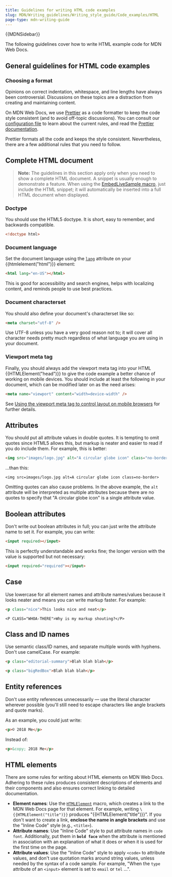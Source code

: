 ```yaml
---
title: Guidelines for writing HTML code examples
slug: MDN/Writing_guidelines/Writing_style_guide/Code_examples/HTML
page-type: mdn-writing-guide
---
```


{{MDNSidebar}}

The following guidelines cover how to write HTML example code for MDN Web Docs.

## General guidelines for HTML code examples

### Choosing a format

Opinions on correct indentation, whitespace, and line lengths have always been controversial. Discussions on these topics are a distraction from creating and maintaining content.

On MDN Web Docs, we use [Prettier](https://prettier.io/) as a code formatter to keep the code style consistent (and to avoid off-topic discussions). You can consult our [configuration file](https://github.com/mdn/content/blob/main/.prettierrc.json) to learn about the current rules, and read the [Prettier documentation](https://prettier.io/docs/en/index.html).

Prettier formats all the code and keeps the style consistent. Nevertheless, there are a few additional rules that you need to follow.

## Complete HTML document

> **Note:** The guidelines in this section apply only when you need to show a complete HTML document. A snippet is usually enough to demonstrate a feature. When using the [EmbedLiveSample macro](/en-US/docs/MDN/Writing_guidelines/Page_structures/Code_examples#traditional_live_samples), just include the HTML snippet; it will automatically be inserted into a full HTML document when displayed.

### Doctype

You should use the HTML5 doctype. It is short, easy to remember, and backwards compatible.

```html example-good
<!doctype html>
```

### Document language

Set the document language using the [`lang`](/en-US/docs/Web/HTML/Global_attributes#lang) attribute on your {{htmlelement("html")}} element:

```html example-good
<html lang="en-US"></html>
```

This is good for accessibility and search engines, helps with localizing content, and reminds people to use best practices.

### Document characterset

You should also define your document's characterset like so:

```html example-good
<meta charset="utf-8" />
```

Use UTF-8 unless you have a very good reason not to; it will cover all character needs pretty much regardless of what language you are using in your document.

### Viewport meta tag

Finally, you should always add the viewport meta tag into your HTML {{HTMLElement("head")}} to give the code example a better chance of working on mobile devices. You should include at least the following in your document, which can be modified later on as the need arises:

```html example-good
<meta name="viewport" content="width=device-width" />
```

See [Using the viewport meta tag to control layout on mobile browsers](/en-US/docs/Web/HTML/Viewport_meta_tag) for further details.

## Attributes

You should put all attribute values in double quotes. It is tempting to omit quotes since HTML5 allows this, but markup is neater and easier to read if you do include them. For example, this is better:

```html example-good
<img src="images/logo.jpg" alt="A circular globe icon" class="no-border" />
```

…than this:

```html-nolint example-bad
<img src=images/logo.jpg alt=A circular globe icon class=no-border>
```

Omitting quotes can also cause problems. In the above example, the `alt` attribute will be interpreted as multiple attributes because there are no quotes to specify that "A circular globe icon" is a single attribute value.

## Boolean attributes

Don't write out boolean attributes in full; you can just write the attribute name to set it. For example, you can write:

```html example-good
<input required></input>
```

This is perfectly understandable and works fine; the longer version with the value is supported but not necessary:

```html example-bad
<input required="required"></input>
```

## Case

Use lowercase for all element names and attribute names/values because it looks neater and means you can write markup faster. For example:

```html example-good
<p class="nice">This looks nice and neat</p>
```

```html-nolint example-bad
<P CLASS="WHOA-THERE">Why is my markup shouting?</P>
```

## Class and ID names

Use semantic class/ID names, and separate multiple words with hyphens. Don't use camelCase. For example:

```html example-good
<p class="editorial-summary">Blah blah blah</p>
```

```html example-bad
<p class="bigRedBox">Blah blah blah</p>
```

## Entity references

Don't use entity references unnecessarily — use the literal character wherever possible (you'll still need to escape characters like angle brackets and quote marks).

As an example, you could just write:

```html example-good
<p>© 2018 Me</p>
```

Instead of:

```html example-bad
<p>&copy; 2018 Me</p>
```

## HTML elements

There are some rules for writing about HTML elements on MDN Web Docs. Adhering to these rules produces consistent descriptions of elements and their components and also ensures correct linking to detailed documentation.

- **Element names**: Use the [`HTMLElement`](https://github.com/mdn/yari/blob/main/kumascript/macros/HTMLElement.ejs) macro, which creates a link to the MDN Web Docs page for that element. For example, writing `\{{HTMLElement("title")}}` produces "{{HTMLElement("title")}}".
  If you don't want to create a link, **enclose the name in angle brackets** and use the "Inline Code" style (e.g., `<title>`).
- **Attribute names**: Use "Inline Code" style to put attribute names in `code font`.
  Additionally, put them in **`bold face`** when the attribute is mentioned in association with an explanation of what it does or when it is used for the first time on the page.
- **Attribute values**: Use the "Inline Code" style to apply `<code>` to attribute values, and don't use quotation marks around string values, unless needed by the syntax of a code sample. For example, "When the `type` attribute of an `<input>` element is set to `email` or `tel` ...".
